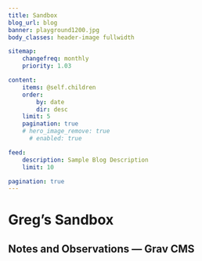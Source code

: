 ```yaml
---
title: Sandbox
blog_url: blog
banner: playground1200.jpg
body_classes: header-image fullwidth

sitemap:
    changefreq: monthly
    priority: 1.03

content:
    items: @self.children
    order:
        by: date
        dir: desc
    limit: 5
    pagination: true
    # hero_image_remove: true
      # enabled: true

feed:
    description: Sample Blog Description
    limit: 10

pagination: true
---
```


# Greg&rsquo;s Sandbox
## Notes and Observations &mdash; Grav CMS
